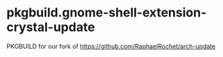 # pkgbuild.gnome-shell-extension-crystal-update
PKGBUILD for our fork of https://github.com/RaphaelRochet/arch-update
